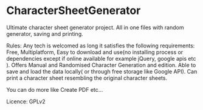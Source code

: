 CharacterSheetGenerator
=======================

Ultimate character sheet generator project. All in one files with random generator, saving and printing.  

Rules:
Any tech is welcomed as long it satisfies the following requirements: 
Free, 
Multiplatform, 
Easy to download and use(no installing process or dependencies except if online available for example jQuery, google apis etc ). Offers Manual and Randomised Character Generation and edition. 
Able to save and load the data locally( or through free storage like Google API). 
Can print a character sheet resembling the original character sheets. 

You can do more like Create PDF etc... 

Licence:
GPLv2